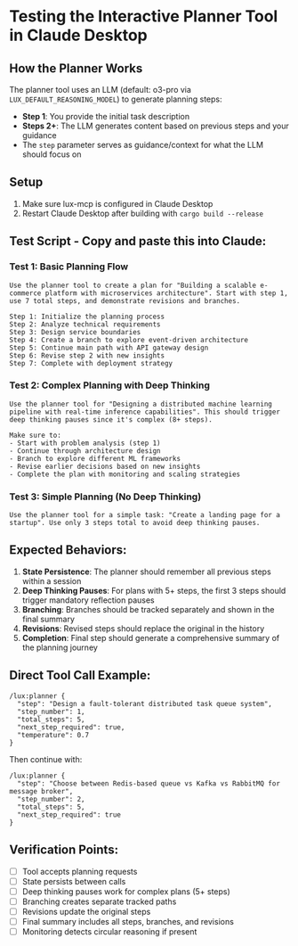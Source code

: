 # Testing the Interactive Planner Tool in Claude Desktop

## How the Planner Works
The planner tool uses an LLM (default: o3-pro via `LUX_DEFAULT_REASONING_MODEL`) to generate planning steps:
- **Step 1**: You provide the initial task description
- **Steps 2+**: The LLM generates content based on previous steps and your guidance
- The `step` parameter serves as guidance/context for what the LLM should focus on

## Setup
1. Make sure lux-mcp is configured in Claude Desktop
2. Restart Claude Desktop after building with `cargo build --release`

## Test Script - Copy and paste this into Claude:

### Test 1: Basic Planning Flow
```
Use the planner tool to create a plan for "Building a scalable e-commerce platform with microservices architecture". Start with step 1, use 7 total steps, and demonstrate revisions and branches.

Step 1: Initialize the planning process
Step 2: Analyze technical requirements  
Step 3: Design service boundaries
Step 4: Create a branch to explore event-driven architecture
Step 5: Continue main path with API gateway design
Step 6: Revise step 2 with new insights
Step 7: Complete with deployment strategy
```

### Test 2: Complex Planning with Deep Thinking
```
Use the planner tool for "Designing a distributed machine learning pipeline with real-time inference capabilities". This should trigger deep thinking pauses since it's complex (8+ steps).

Make sure to:
- Start with problem analysis (step 1)
- Continue through architecture design
- Branch to explore different ML frameworks
- Revise earlier decisions based on new insights
- Complete the plan with monitoring and scaling strategies
```

### Test 3: Simple Planning (No Deep Thinking)
```
Use the planner tool for a simple task: "Create a landing page for a startup". Use only 3 steps total to avoid deep thinking pauses.
```

## Expected Behaviors:

1. **State Persistence**: The planner should remember all previous steps within a session
2. **Deep Thinking Pauses**: For plans with 5+ steps, the first 3 steps should trigger mandatory reflection pauses
3. **Branching**: Branches should be tracked separately and shown in the final summary
4. **Revisions**: Revised steps should replace the original in the history
5. **Completion**: Final step should generate a comprehensive summary of the planning journey

## Direct Tool Call Example:

```
/lux:planner {
  "step": "Design a fault-tolerant distributed task queue system",
  "step_number": 1,
  "total_steps": 5,
  "next_step_required": true,
  "temperature": 0.7
}
```

Then continue with:
```
/lux:planner {
  "step": "Choose between Redis-based queue vs Kafka vs RabbitMQ for message broker",
  "step_number": 2,
  "total_steps": 5,
  "next_step_required": true
}
```

## Verification Points:

- [ ] Tool accepts planning requests
- [ ] State persists between calls
- [ ] Deep thinking pauses work for complex plans (5+ steps)
- [ ] Branching creates separate tracked paths
- [ ] Revisions update the original steps
- [ ] Final summary includes all steps, branches, and revisions
- [ ] Monitoring detects circular reasoning if present